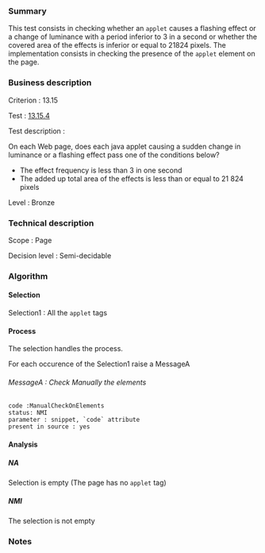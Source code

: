 ### Summary

This test consists in checking whether an `applet` causes a flashing effect or a change of luminance with a period inferior to 3 in a second or whether the covered area of the effects is inferior or equal to 21824 pixels. The implementation consists in checking the presence of the `applet` element on the page.

### Business description

Criterion : 13.15

Test : [13.15.4](http://www.accessiweb.org/index.php/accessiweb-22-english-version.html#test-13-15-4)

Test description :

On each Web page, does each java applet causing a sudden change in luminance or a flashing effect pass one of the conditions below?

 * The effect frequency is less than 3 in one second
 * The added up total area of the effects is less than or equal to 21 824 pixels

Level : Bronze

### Technical description

Scope : Page

Decision level : Semi-decidable

### Algorithm

#### Selection

Selection1 : All the `applet` tags

#### Process

The selection handles the process.

For each occurence of the Selection1 raise a MessageA
###### MessageA : Check Manually the elements

    code :ManualCheckOnElements
    status: NMI
    parameter : snippet, `code` attribute
    present in source : yes

#### Analysis

##### NA

Selection is empty (The page has no `applet` tag)

##### NMI

The selection is not empty

### Notes
